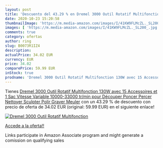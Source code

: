 ```yaml
---
layout: post
title: 'Descuento del 43.29 % en Dremel 3000 Outil Rotatif Multifonction '
date: 2020-10-23 15:20:58
thumbnailImage: 'https://m.media-amazon.com/images/I/41KW9FLMcZL._SL200_.jpg'
images: [ 'https://m.media-amazon.com/images/I/41KW9FLMcZL._SL200_.jpg' ]
comments: true
category: ofertas
author: ring
slug: B0073R1IZ4
description:
actualPrice: 34.02 EUR
currency: EUR
price: 34.02
comparePrice: 59.99 EUR
inStock: true
prodname: 'Dremel 3000 Outil Rotatif Multifonction 130W avec 15 Accessoires et 1 Sac  Vitesse Variable 10000-33000 tr/min pour Découper  Poncer  Percer  Nettoyer  Sculpter  Polir  Graver  Meuler'
---
```


Tienes [Dremel 3000 Outil Rotatif Multifonction 130W avec 15 Accessoires et 1 Sac  Vitesse Variable 10000-33000 tr/min pour Découper  Poncer  Percer  Nettoyer  Sculpter  Polir  Graver  Meuler](https://www.amazon.fr/dp/B0073R1IZ4/?tag=tolees0d-21) con un 43.29 % de descuento con precio de oferta de 34.02 EUR (original: 59.99 EUR) en el siguiente enlace!

[![Dremel 3000 Outil Rotatif Multifonction ](https://m.media-amazon.com/images/I/41KW9FLMcZL._SL200_.jpg)](https://www.amazon.fr/dp/B0073R1IZ4/?tag=tolees0d-21)

[Accede a la oferta!!](https://www.amazon.fr/dp/B0073R1IZ4/?tag=tolees0d-21)

Links participate in Amazon Associate program and might generate a comission on qualifying sales


